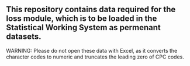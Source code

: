 ## This repository contains data required for the loss module, which  is to be loaded in the Statistical Working System as permenant datasets.

WARNING: Please do not open these data with Excel, as it converts the
character codes to numeric and truncates the leading zero of CPC
codes.